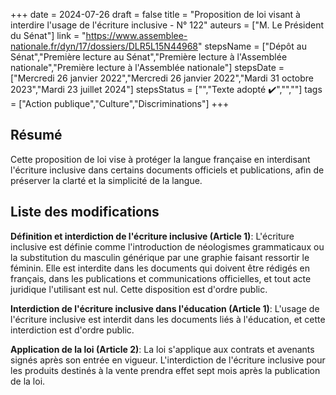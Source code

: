 +++
date = 2024-07-26
draft = false
title = "Proposition de loi visant à interdire l'usage de l'écriture inclusive - N° 122"
auteurs = ["M. Le Président du Sénat"]
link = "https://www.assemblee-nationale.fr/dyn/17/dossiers/DLR5L15N44968"
stepsName = ["Dépôt au Sénat","Première lecture au Sénat","Première lecture à l'Assemblée nationale","Première lecture à l'Assemblée nationale"]
stepsDate = ["Mercredi 26 janvier 2022","Mercredi 26 janvier 2022","Mardi 31 octobre 2023","Mardi 23 juillet 2024"]
stepsStatus = ["","Texte adopté ✔️","",""]
tags = ["Action publique","Culture","Discriminations"]
+++

## Résumé

Cette proposition de loi vise à protéger la langue française en interdisant l'écriture inclusive dans certains documents officiels et publications, afin de préserver la clarté et la simplicité de la langue.

## Liste des modifications

**Définition et interdiction de l'écriture inclusive (Article 1)**: L'écriture inclusive est définie comme l'introduction de néologismes grammaticaux ou la substitution du masculin générique par une graphie faisant ressortir le féminin. Elle est interdite dans les documents qui doivent être rédigés en français, dans les publications et communications officielles, et tout acte juridique l'utilisant est nul. Cette disposition est d'ordre public.

**Interdiction de l'écriture inclusive dans l'éducation (Article 1)**: L'usage de l'écriture inclusive est interdit dans les documents liés à l'éducation, et cette interdiction est d'ordre public.

**Application de la loi (Article 2)**: La loi s'applique aux contrats et avenants signés après son entrée en vigueur. L'interdiction de l'écriture inclusive pour les produits destinés à la vente prendra effet sept mois après la publication de la loi.
